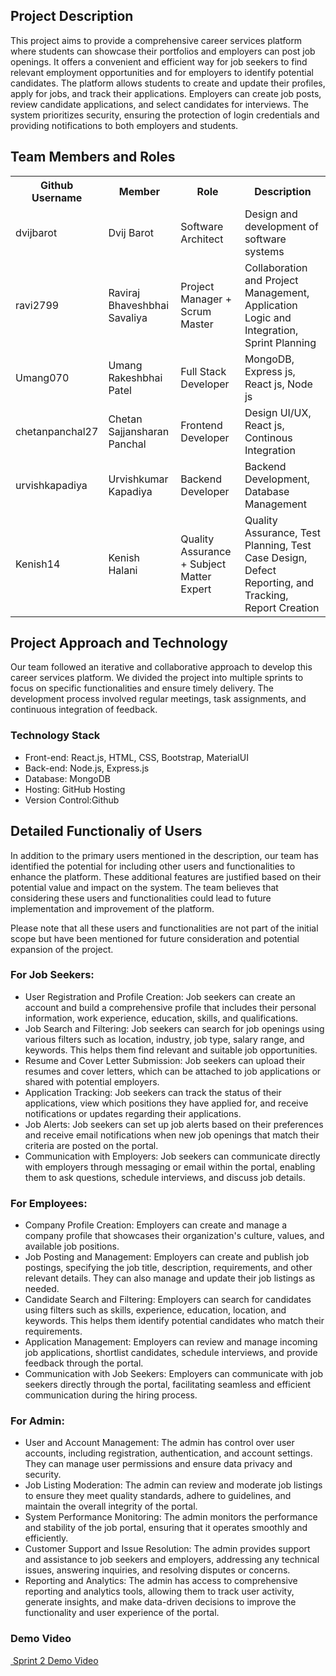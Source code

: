 <!DOCTYPE html>
<html>
<head>
</head>
<body>
  <h2>Project Description</h2>

  <p>This project aims to provide a comprehensive career services platform where students can showcase their portfolios and employers can post job openings. It offers a convenient and efficient way for job seekers to find relevant employment opportunities and for employers to identify potential candidates. The platform allows students to create and update their profiles, apply for jobs, and track their applications. Employers can create job posts, review candidate applications, and select candidates for interviews. The system prioritizes security, ensuring the protection of login credentials and providing notifications to both employers and students.</p>

  <h2>Team Members and Roles</h2>
<table>
  <tr>
    <th>Github Username</th>
    <th>Member</th>
    <th>Role</th>
    <th>Description</th>
  </tr>
  <tr>
    <td>dvijbarot</td>
    <td>Dvij Barot</td>
    <td>Software Architect</td>
    <td>Design and development of software systems</td>
  </tr>
  <tr>
    <td>ravi2799</td>
    <td>Raviraj Bhaveshbhai Savaliya</td>
    <td>Project Manager + Scrum Master</td>
    <td>Collaboration and Project Management, Application Logic and Integration, Sprint Planning</td>
  </tr>
  <tr>
    <td>Umang070</td>
    <td>Umang Rakeshbhai Patel</td>
    <td>Full Stack Developer</td>
    <td>MongoDB, Express js, React js, Node js</td>
  </tr>
  <tr>
    <td>chetanpanchal27</td>
    <td>Chetan Sajjansharan Panchal</td>
    <td>Frontend Developer</td>
    <td>Design UI/UX, React js, Continous Integration</td>
  </tr>
  <tr>
    <td>urvishkapadiya</td>
    <td>Urvishkumar Kapadiya</td>
    <td>Backend Developer</td>
    <td>Backend Development, Database Management</td>
  </tr>
  <tr>
    <td>Kenish14</td>
    <td>Kenish Halani</td>
    <td>Quality Assurance + Subject Matter Expert</td>
    <td>Quality Assurance, Test Planning, Test Case Design, Defect Reporting, and Tracking, Report Creation</td>
  </tr>
</table>


  <h2>Project Approach and Technology</h2>
  <p>Our team followed an iterative and collaborative approach to develop this career services platform. We divided the project into multiple sprints to focus on specific functionalities and ensure timely delivery. The development process involved regular meetings, task assignments, and continuous integration of feedback.</p>

  <h3>Technology Stack</h3>

  <ul>
    <li>Front-end: React.js, HTML, CSS, Bootstrap, MaterialUI</li>
    <li>Back-end: Node.js, Express.js</li>
    <li>Database: MongoDB</li>
    <li>Hosting: GitHub Hosting</li>
    <li>Version Control:Github</li>
  </ul>


  <h2>Detailed Functionaliy of Users</h2>

  <p>In addition to the primary users mentioned in the description, our team has identified the potential for including other users and functionalities to enhance the platform. These additional features are justified based on their potential value and impact on the system. The team believes that considering these users and functionalities could lead to future implementation and improvement of the platform.</p>

  <p>Please note that all these users and functionalities are not part of the initial scope but have been mentioned for future consideration and potential expansion of the project.</p>


  <h3>For Job Seekers:</h3>
  <ul>
    <li>User Registration and Profile Creation: Job seekers can create an account and build a comprehensive profile that includes their personal information, work experience, education, skills, and qualifications.</li>
    <li>Job Search and Filtering: Job seekers can search for job openings using various filters such as location, industry, job type, salary range, and keywords. This helps them find relevant and suitable job opportunities.</li>
    <li>Resume and Cover Letter Submission: Job seekers can upload their resumes and cover letters, which can be attached to job applications or shared with potential employers.</li>
    <li>Application Tracking: Job seekers can track the status of their applications, view which positions they have applied for, and receive notifications or updates regarding their applications.</li>
    <li>Job Alerts: Job seekers can set up job alerts based on their preferences and receive email notifications when new job openings that match their criteria are posted on the portal.</li>
    <li>Communication with Employers: Job seekers can communicate directly with employers through messaging or email within the portal, enabling them to ask questions, schedule interviews, and discuss job details.</li>
  </ul>

  <h3>For Employees:</h3>
  <ul>
    <li>Company Profile Creation: Employers can create and manage a company profile that showcases their organization's culture, values, and available job positions.</li>
    <li>Job Posting and Management: Employers can create and publish job postings, specifying the job title, description, requirements, and other relevant details. They can also manage and update their job listings as needed.</li>
    <li>Candidate Search and Filtering: Employers can search for candidates using filters such as skills, experience, education, location, and keywords. This helps them identify potential candidates who match their requirements.</li>
    <li>Application Management: Employers can review and manage incoming job applications, shortlist candidates, schedule interviews, and provide feedback through the portal.</li>
    <li>Communication with Job Seekers: Employers can communicate with job seekers directly through the portal, facilitating seamless and efficient communication during the hiring process.</li>
  </ul>

  <h3>For Admin:</h3>
  <ul>
    <li>User and Account Management: The admin has control over user accounts, including registration, authentication, and account settings. They can manage user permissions and ensure data privacy and security.</li>
    <li>Job Listing Moderation: The admin can review and moderate job listings to ensure they meet quality standards, adhere to guidelines, and maintain the overall integrity of the portal.</li>
    <li>System Performance Monitoring: The admin monitors the performance and stability of the job portal, ensuring that it operates smoothly and efficiently.</li>
    <li>Customer Support and Issue Resolution: The admin provides support and assistance to job seekers and employers, addressing any technical issues, answering inquiries, and resolving disputes or concerns.</li>
    <li>Reporting and Analytics: The admin has access to comprehensive reporting and analytics tools, allowing them to track user activity, generate insights, and make data-driven decisions to improve the functionality and user experience of the portal.</li>
  </ul>
  <h3>Demo Video</h3>
  <a href="https://liveconcordia-my.sharepoint.com/:v:/g/personal/d_barot_live_concordia_ca/ETw-MgSPy2pOiw9Nsz4Nr8UBL2ZEZAWgogYlT8q8uoFV9A?e=80lWel">
    <img src="https://fontawesome.com/icons/circle-play?f=classic&s=solid&pc=%235c98ff" alt="">
    Sprint 2 Demo Video
  </a>
</body>
</html>
